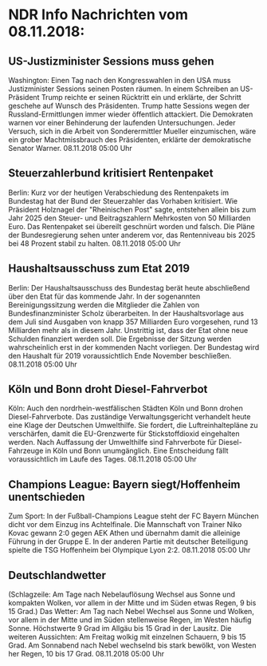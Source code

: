# NDR Info Nachrichten vom 08.11.2018:


## US-Justizminister Sessions muss gehen
Washington: Einen Tag nach den Kongresswahlen in den USA muss Justizminister Sessions seinen Posten räumen. In einem Schreiben an US-Präsident Trump reichte er seinen Rücktritt ein und erklärte, der Schritt geschehe auf Wunsch des Präsidenten. Trump hatte Sessions wegen der Russland-Ermittlungen immer wieder öffentlich attackiert. Die Demokraten warnen vor einer Behinderung der laufenden Untersuchungen. Jeder Versuch, sich in die Arbeit von Sonderermittler Mueller einzumischen, wäre ein grober Machtmissbrauch des Präsidenten, erklärte der demokratische Senator Warner. 08.11.2018 05:00 Uhr 

## Steuerzahlerbund kritisiert Rentenpaket
Berlin: Kurz vor der heutigen Verabschiedung des Rentenpakets im Bundestag hat der Bund der Steuerzahler das Vorhaben kritisiert. Wie Präsident Holznagel der "Rheinischen Post" sagte, entstehen allein bis zum Jahr 2025 den Steuer- und Beitragszahlern Mehrkosten von 50 Milliarden Euro. Das Rentenpaket sei übereilt geschnürt worden und falsch. Die Pläne der Bundesregierung sehen unter anderem vor, das Rentenniveau bis 2025 bei 48 Prozent stabil zu halten. 08.11.2018 05:00 Uhr 

## Haushaltsausschuss zum Etat 2019
Berlin: Der Haushaltsausschuss des Bundestag berät heute abschließend über den Etat für das kommende Jahr. In der sogenannten Bereinigungssitzung werden die Mitglieder die Zahlen von Bundesfinanzminister Scholz überarbeiten. In der Haushaltsvorlage aus dem Juli sind Ausgaben von knapp 357 Milliarden Euro vorgesehen, rund 13 Milliarden mehr als in diesem Jahr. Unstrittig ist, dass der Etat ohne neue Schulden finanziert werden soll. Die Ergebnisse der Sitzung werden wahrscheinlich erst in der kommenden Nacht vorliegen. Der Bundestag wird den Haushalt für 2019 voraussichtlich Ende November beschließen. 08.11.2018 05:00 Uhr 

## Köln und Bonn droht Diesel-Fahrverbot
Köln: Auch den nordrhein-westfälischen Städten Köln und Bonn drohen Diesel-Fahrverbote. Das zuständige Verwaltungsgericht verhandelt heute eine Klage der Deutschen Umwelthilfe. Sie fordert, die Luftreinhaltepläne zu verschärfen, damit die EU-Grenzwerte für Stickstoffdioxid eingehalten werden. Nach Auffassung der Umwelthilfe sind Fahrverbote für Diesel-Fahrzeuge in Köln und Bonn unumgänglich. Eine Entscheidung fällt voraussichtlich im Laufe des Tages. 08.11.2018 05:00 Uhr 

## Champions League: Bayern siegt/Hoffenheim unentschieden
Zum Sport: In der Fußball-Champions League steht der FC Bayern München dicht vor dem Einzug ins Achtelfinale. Die Mannschaft von Trainer Niko Kovac gewann 2:0 gegen AEK Athen und übernahm damit die alleinige Führung in der Gruppe E. In der anderen Partie mit deutscher Beteiligung spielte die TSG Hoffenheim bei Olympique Lyon 2:2. 08.11.2018 05:00 Uhr 

## Deutschlandwetter
(Schlagzeile:
Am Tage nach Nebelauflösung Wechsel aus Sonne und kompakten Wolken, vor allem in der Mitte und im Süden etwas Regen, 9 bis 15 Grad.) Das Wetter: Am Tag nach Nebel Wechsel aus Sonne und Wolken, vor allem in der Mitte und im Süden stellenweise Regen, im Westen häufig Sonne. Höchstwerte 9 Grad im Allgäu bis 15 Grad in der Lausitz. Die weiteren Aussichten: Am Freitag wolkig mit einzelnen Schauern, 9 bis 15 Grad. Am Sonnabend nach Nebel wechselnd bis stark bewölkt, von Westen her Regen, 10 bis 17 Grad. 08.11.2018 05:00 Uhr 
